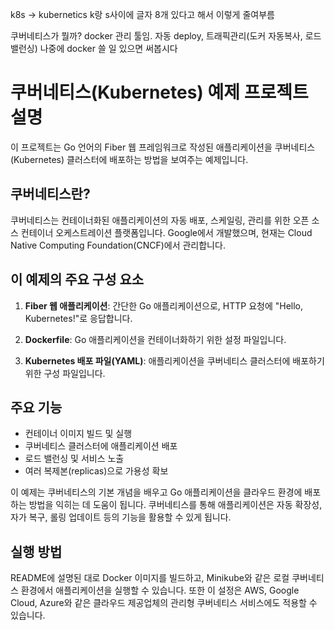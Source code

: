 k8s -> kubernetics
k랑 s사이에 글자 8개 있다고 해서 이렇게 줄여부름

쿠버네티스가 뭘까?
docker 관리 툴임. 자동 deploy, 트래픽관리(도커 자동복사, 로드밸런싱)
나중에 docker 쓸 일 있으면 써봅시다

# 쿠버네티스(Kubernetes) 예제 프로젝트 설명

이 프로젝트는 Go 언어의 Fiber 웹 프레임워크로 작성된 애플리케이션을 쿠버네티스(Kubernetes) 클러스터에 배포하는 방법을 보여주는 예제입니다.

## 쿠버네티스란?

쿠버네티스는 컨테이너화된 애플리케이션의 자동 배포, 스케일링, 관리를 위한 오픈 소스 컨테이너 오케스트레이션 플랫폼입니다. Google에서 개발했으며, 현재는 Cloud Native Computing Foundation(CNCF)에서 관리합니다.

## 이 예제의 주요 구성 요소

1. **Fiber 웹 애플리케이션**: 간단한 Go 애플리케이션으로, HTTP 요청에 "Hello, Kubernetes!"로 응답합니다.

2. **Dockerfile**: Go 애플리케이션을 컨테이너화하기 위한 설정 파일입니다.

3. **Kubernetes 배포 파일(YAML)**: 애플리케이션을 쿠버네티스 클러스터에 배포하기 위한 구성 파일입니다.

## 주요 기능

- 컨테이너 이미지 빌드 및 실행
- 쿠버네티스 클러스터에 애플리케이션 배포
- 로드 밸런싱 및 서비스 노출
- 여러 복제본(replicas)으로 가용성 확보

이 예제는 쿠버네티스의 기본 개념을 배우고 Go 애플리케이션을 클라우드 환경에 배포하는 방법을 익히는 데 도움이 됩니다. 쿠버네티스를 통해 애플리케이션은 자동 확장성, 자가 복구, 롤링 업데이트 등의 기능을 활용할 수 있게 됩니다.

## 실행 방법

README에 설명된 대로 Docker 이미지를 빌드하고, Minikube와 같은 로컬 쿠버네티스 환경에서 애플리케이션을 실행할 수 있습니다. 또한 이 설정은 AWS, Google Cloud, Azure와 같은 클라우드 제공업체의 관리형 쿠버네티스 서비스에도 적용할 수 있습니다.
